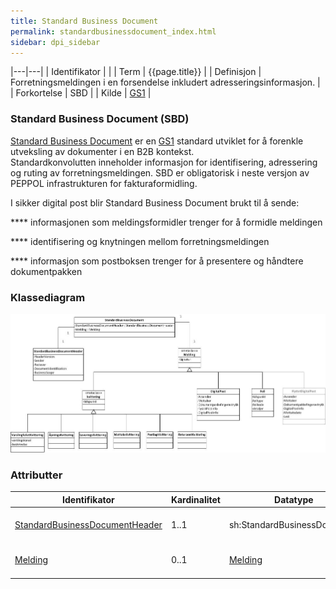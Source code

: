 ```yaml
---
title: Standard Business Document  
permalink: standardbusinessdocument_index.html
sidebar: dpi_sidebar
---
```


|---|---|
| Identifikator | |
| Term          | {{page.title}} |
| Definisjon    | Forretningsmeldingen i en forsendelse inkludert adresseringsinformasjon. |
| Forkortelse   | SBD |
| Kilde         | [GS1](http://www.gs1.org) |

### Standard Business Document (SBD)

[Standard Business
Document](http://www.gs1.org/ecom/standards/guidelines#s2) er en
[GS1](http://www.gs1.org) standard utviklet for å forenkle utveksling av
dokumenter i en B2B kontekst.  
Standardkonvolutten inneholder informasjon for identifisering,
adressering og ruting av forretningsmeldingen. SBD er obligatorisk i
neste versjon av PEPPOL infrastrukturen for fakturaformidling.

I sikker digital post blir Standard Business Document brukt til å sende:

**** informasjonen som meldingsformidler trenger for å formidle
meldingen

**** identifisering og knytningen mellom forretningsmeldingen

**** informasjon som postboksen trenger for å presentere og håndtere
dokumentpakken

### Klassediagram

[![](uml_diagram.jpg)](uml_diagram.jpg)

### Attributter

| Identifikator                                                    | Kardinalitet | Datatype                    | Kommentar                                                                          |
| ---------------------------------------------------------------- | ------------ | --------------------------- | ---------------------------------------------------------------------------------- |
| [StandardBusinessDocumentHeader](https://difi.github.io/felleslosninger/sdp_standardbusinessdocumentheader.html) | 1..1         | sh:StandardBusinessDocument | Informasjon for å formidle postforsendelsen                                        |
| [Melding](https://difi.github.io/felleslosninger/sdp_index.html)      | 0..1         | [Melding](https://difi.github.io/felleslosninger/sdp_index.html) | Forretningsmelding identifisert i [DocumentIdentification](https://difi.github.io/felleslosninger/sdp_documentidentification.html) |
